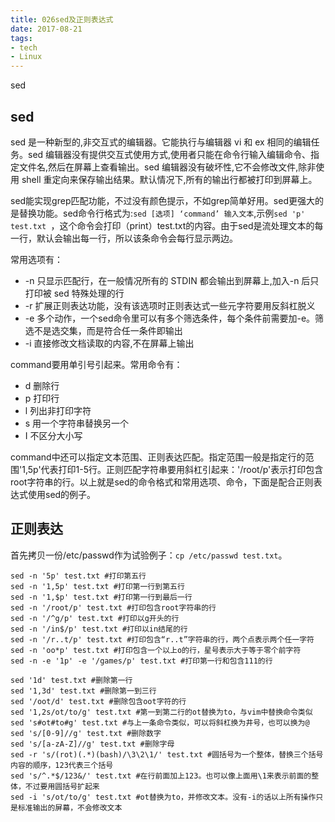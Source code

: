 ```yaml
---
title: 026sed及正则表达式
date: 2017-08-21
tags:
- tech
- Linux
---
```


sed

<!--more-->

## sed
sed 是一种新型的,非交互式的编辑器。它能执行与编辑器 vi 和 ex 相同的编辑任务。sed 编辑器没有提供交互式使用方式,使用者只能在命令行输入编辑命令、指定文件名,然后在屏幕上查看输出。sed 编辑器没有破坏性,它不会修改文件,除非使用 shell 重定向来保存输出结果。默认情况下,所有的输出行都被打印到屏幕上。

sed能实现grep匹配功能，不过没有颜色提示，不如grep简单好用。sed更强大的是替换功能。sed命令行格式为:`sed [选项] ‘command’ 输入文本`,示例`sed 'p' test.txt `，这个命令会打印（print）test.txt的内容。由于sed是流处理文本的每一行，默认会输出每一行，所以该条命令会每行显示两边。

常用选项有：
- -n 只显示匹配行，在一般情况所有的 STDIN 都会输出到屏幕上,加入-n 后只打印被 sed 特殊处理的行
- -r 扩展正则表达功能，没有该选项时正则表达式一些元字符要用反斜杠脱义
- -e 多个动作，一个sed命令里可以有多个筛选条件，每个条件前需要加-e。筛选不是选交集，而是符合任一条件即输出
- -i 直接修改文档读取的内容,不在屏幕上输出

command要用单引号引起来。常用命令有：
- d 删除行
- p 打印行
- l 列出非打印字符
- s 用一个字符串替换另一个
- I 不区分大小写

command中还可以指定文本范围、正则表达匹配。指定范围一般是指定行的范围'1,5p'代表打印1-5行。正则匹配字符串要用斜杠引起来：'/root/p'表示打印包含root字符串的行。以上就是sed的命令格式和常用选项、命令，下面是配合正则表达式使用sed的例子。

## 正则表达
首先拷贝一份/etc/passwd作为试验例子：`cp /etc/passwd test.txt`。
```
sed -n '5p' test.txt #打印第五行
sed -n '1,5p' test.txt #打印第一行到第五行
sed -n '1,$p' test.txt #打印第一行到最后一行
sed -n '/root/p' test.txt #打印包含root字符串的行
sed -n '/^g/p' test.txt #打印以g开头的行
sed -n '/in$/p' test.txt #打印以in结尾的行
sed -n '/r..t/p' test.txt #打印包含“r..t”字符串的行，两个点表示两个任一字符
sed -n 'oo*p' test.txt #打印包含一个以上o的行，星号表示大于等于零个前字符
sed -n -e '1p' -e '/games/p' test.txt #打印第一行和包含111的行

sed '1d' test.txt #删除第一行
sed '1,3d' test.txt #删除第一到三行
sed '/oot/d' test.txt #删除包含oot字符的行
sed '1,2s/ot/to/g' test.txt #第一到第二行的ot替换为to，与vim中替换命令类似
sed 's#ot#to#g' test.txt #与上一条命令类似，可以将斜杠换为井号，也可以换为@
sed 's/[0-9]//g' test.txt #删除数字
sed 's/[a-zA-Z]//g' test.txt #删除字母
sed -r 's/(rot)(.*)(bash)/\3\2\1/' test.txt #圆括号为一个整体，替换三个括号内容的顺序，123代表三个括号
sed 's/^.*$/123&/' test.txt #在行前面加上123。也可以像上面用\1来表示前面的整体，不过要用圆括号扩起来
sed -i 's/ot/to/g' test.txt #ot替换为to，并修改文本。没有-i的话以上所有操作只是标准输出的屏幕，不会修改文本
```
